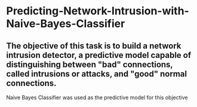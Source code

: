 # Predicting-Network-Intrusion-with-Naive-Bayes-Classifier

## The objective of this task is to build a network intrusion detector, a predictive model capable of distinguishing between "bad" connections, called intrusions or attacks, and "good" normal connections.

Naive Bayes Classifier was used as the predictive model for this objective

